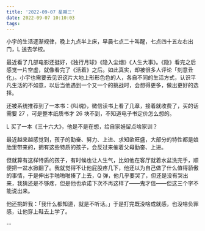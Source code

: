 ```yaml
---
title: '2022-09-07 星期三'
date: 2022-09-07 10:10:03
tags:
---
```


小宇的生活逐渐规律，晚上九点半上床，早晨七点二十叫醒，七点四十五左右出门，L 送去学校。

最近看了几部电影还挺好，《独行月球》《隐入尘烟》《人生大事》。《隐》看完之后感觉一片空虚，就像看完了《活着》之后。如此真实，却被很多人评论「刻意丑化」。小宇也需要去见识这片大地上形形色色的人，各自不同的生活方式，认识平凡生活的不如意，以后当他遇到一个又一个的挑战时，会想得更多，做出更好的选择。

还被系统推荐到了一本书：《叫魂》，微信读书上看了几章，接着就收费了，买的话需要 27 ，可是整本纸质书才 26 块不到，不知道电子书定价怎么想的。

L 买了一本《三十六大》，他是不是在想，给自家娃留点啥家训？

最近越来越感觉到，孩子的勤奋、努力、上进、求知欲旺盛，大部分的特性都是娘胎里带来的，拥有这些特质的孩子，会反过来催着父母勤奋、上进。

但就算有这样特质的孩子，有时候也让人生气，比如他在客厅就着水盆洗完手，顺便把一盆水掀翻了。我就觉得不让他屁股疼几下，他还以为自己做了什么值得骄傲的事情，于是伸出手啪啪啪揍了上去，Q 弹，他几乎要哭了，但还是没有哭出来，我猜还是不够疼，但是他也承诺下次不再这样了——鬼才信——但这三个字不能说出来。

他还挑衅我：「我什么都知道，就是不听话。」于是打完既没啥成就感，也没啥负罪感，让他穿上鞋去上学了。

--


